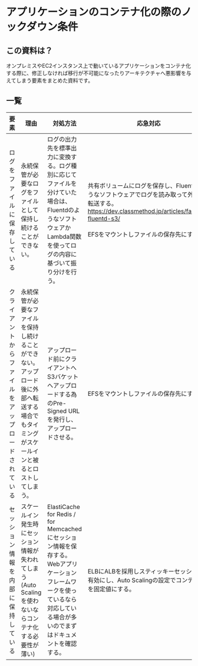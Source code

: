 # アプリケーションのコンテナ化の際のノックダウン条件

## この資料は？

オンプレミスやEC2インスタンス上で動いているアプリケーションをコンテナ化する際に、修正しなければ移行が不可能になったりアーキテクチャへ悪影響を与えてしまう要素をまとめた資料です。

## 一覧

| 要素 | 理由 | 対処方法 | 応急対応 | 
| --- | --- | --- | --- |
| ログをファイルに保存している | 永続保管が必要なログをファイルとして保持し続けることができない。 | ログの出力先を標準出力に変換する。ログ種別に応じてファイルを分けていた場合は、FluentdのようなソフトウェアかLambda関数を使ってログの内容に基づいて振り分けを行う。 | 共有ボリュームにログを保存し、Fluentdのようなソフトウェアでログを読み取って外部へ転送する。</br> https://dev.classmethod.jp/articles/fargate-fluentd-s3/ </br></br>EFSをマウントしファイルの保存先にする。 |
| クライアントからファイルをアップロードされている | 永続保管が必要なファイルを保持し続けることができない。アップロード後に外部へ転送する場合でもタイミングがスケールインと被るとロストしてしまう。 | アップロード前にクライアントへS3バケットへアップロードする為のPre-Signed URLを発行し、アップロードさせる。 | EFSをマウントしファイルの保存先にする。 |
| セッション情報を内部に保持している | スケールイン発生時にセッション情報が失われてしまう(Auto Scalingを使わないならコンテナ化する必要性が薄い) | ElastiCache for Redis / for Memcachedにセッション情報を保存する。Webアプリケーションフレームワークを使っているなら対応している場合が多いのでまずはドキュメントを確認する。 | ELBにALBを採用しスティッキーセッションを有効にし、Auto Scalingの設定でコンテナ数を固定値にする。 |